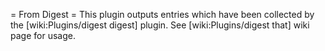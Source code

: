 = From Digest =
This plugin outputs entries which have been collected by the [wiki:Plugins/digest digest] plugin. See [wiki:Plugins/digest that] wiki page for usage.